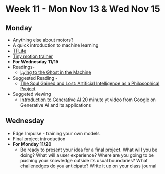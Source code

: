 # Week 11 - Mon Nov 13 & Wed Nov 15

## Monday
* Anything else about motors?
* A quick introduction to machine learning
* [TFLite](https://github.com/tensorflow/tflite-micro-arduino-examples)
* [Tiny motion trainer](https://experiments.withgoogle.com/tiny-motion-trainer/view/)
* **For Wednesday 11/15**
* Readings- 
  * [Lying to the Ghost in the Machine](http://www.antipope.org/charlie/blog-static/2021/03/lying-to-the-ghost-in-the-mach.html)
* Suggested Reading -
  * [The Soul Gained and Lost: Artificial Intelligence as a Philosophical Project](https://pages.gseis.ucla.edu/faculty/agre/shr.html)
* Suggeted viewing
  * [Introduction to Generative AI](https://www.youtube.com/watch?v=G2fqAlgmoPo) 20 minute yt video from Google on Generative AI and its applications

## Wednesday
* Edge Impulse - training your own models
* Final project introduction
* **For Monday 11/20**
  * Be ready to present your idea for a final project. What will you be doing? What will a user experience? Where are you going to be pushing your knowledge outside its usual boundaries? What challenedges do you anticipate? Write it up on your class journal



